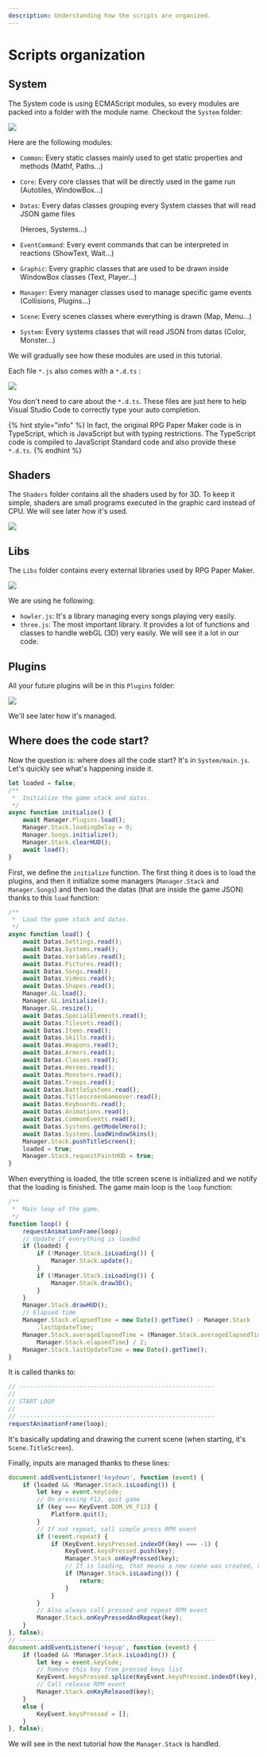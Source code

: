 ```yaml
---
description: Understanding how the scripts are organized.
---
```


# Scripts organization

## System

The System code is using ECMAScript modules, so every modules are packed into a folder with the module name. Checkout the `System` folder:

![](../.gitbook/assets/system-modules.png)

Here are the following modules:

* `Common`: Every static classes mainly used to get static properties and methods \(Mathf, Paths...\)
* `Core`: Every core classes that will be directly used in the game run \(Autotiles, WindowBox...\)
* `Datas`: Every datas classes grouping every System classes that will read JSON game files

   \(Heroes, Systems...\)

* `EventCommand`: Every event commands that can be interpreted in reactions \(ShowText, Wait...\)
* `Graphic`: Every graphic classes that are used to be drawn inside WindowBox classes \(Text, Player...\)
* `Manager`: Every manager classes used to manage specific game events \(Collisions, Plugins...\)
* `Scene`: Every scenes classes where everything is drawn \(Map, Menu...\)
* `System`: Every systems classes that will read JSON from datas \(Color, Monster...\)

We will gradually see how these modules are used in this tutorial.

Each file `*.js` also comes with a `*.d.ts` :

![](../.gitbook/assets/system-example.png)

You don't need to care about the `*.d.ts`. These files are just here to help Visual Studio Code to correctly type your auto completion.

{% hint style="info" %}
In fact, the original RPG Paper Maker code is in TypeScript, which is JavaScript but with typing restrictions. The TypeScript code is compiled to JavaScript Standard code and also provide these `*.d.ts`.
{% endhint %}

## Shaders

The `Shaders` folder contains all the shaders used by for 3D. To keep it simple, shaders are small programs executed in the graphic card instead of CPU. We will see later how it's used.

![](../.gitbook/assets/shaders-example.png)

## Libs

The `Libs` folder contains every external libraries used by RPG Paper Maker.

![](../.gitbook/assets/libs-example.png)

We are using he following:

* `howler.js`: It's a library managing every songs playing very easily.
* `three.js`: The most important library. It provides a lot of functions and classes to handle webGL \(3D\) very easily. We will see it a lot in our code.

## Plugins

All your future plugins will be in this `Plugins` folder:

![](../.gitbook/assets/plugins-example.png)

We'll see later how it's managed.

## Where does the code start?

Now the question is: where does all the code start? It's in `System/main.js`. Let's quickly see what's happening inside it.

```javascript
let loaded = false;
/**
 *  Initialize the game stack and datas.
 */
async function initialize() {
    await Manager.Plugins.load();
    Manager.Stack.loadingDelay = 0;
    Manager.Songs.initialize();
    Manager.Stack.clearHUD();
    await load();
}
```

First, we define the `initialize` function. The first thing it does is to load the plugins, and then it initialize some managers \(`Manager.Stack` and `Manager.Songs`\) and then load the datas \(that are inside the game JSON\) thanks to this `load` function:

```javascript
/**
 *  Load the game stack and datas.
 */
async function load() {
    await Datas.Settings.read();
    await Datas.Systems.read();
    await Datas.Variables.read();
    await Datas.Pictures.read();
    await Datas.Songs.read();
    await Datas.Videos.read();
    await Datas.Shapes.read();
    Manager.GL.load();
    Manager.GL.initialize();
    Manager.GL.resize();
    await Datas.SpecialElements.read();
    await Datas.Tilesets.read();
    await Datas.Items.read();
    await Datas.Skills.read();
    await Datas.Weapons.read();
    await Datas.Armors.read();
    await Datas.Classes.read();
    await Datas.Heroes.read();
    await Datas.Monsters.read();
    await Datas.Troops.read();
    await Datas.BattleSystems.read();
    await Datas.TitlescreenGameover.read();
    await Datas.Keyboards.read();
    await Datas.Animations.read();
    await Datas.CommonEvents.read();
    await Datas.Systems.getModelHero();
    await Datas.Systems.loadWindowSkins();
    Manager.Stack.pushTitleScreen();
    loaded = true;
    Manager.Stack.requestPaintHUD = true;
}
```

When everything is loaded, the title screen scene is initialized and we notify that the loading is finished. The game main loop is the `loop` function:

```javascript
/**
 *  Main loop of the game.
 */
function loop() {
    requestAnimationFrame(loop);
    // Update if everything is loaded
    if (loaded) {
        if (!Manager.Stack.isLoading()) {
            Manager.Stack.update();
        }
        if (!Manager.Stack.isLoading()) {
            Manager.Stack.draw3D();
        }
    }
    Manager.Stack.drawHUD();
    // Elapsed time
    Manager.Stack.elapsedTime = new Date().getTime() - Manager.Stack
        .lastUpdateTime;
    Manager.Stack.averageElapsedTime = (Manager.Stack.averageElapsedTime +
        Manager.Stack.elapsedTime) / 2;
    Manager.Stack.lastUpdateTime = new Date().getTime();
}
```

It is called thanks to:

```javascript
// -------------------------------------------------------
//
// START LOOP
//
// -------------------------------------------------------
requestAnimationFrame(loop);
```

It's basically updating and drawing the current scene \(when starting, it's `Scene.TitleScreen`\).

Finally, inputs are managed thanks to these lines:

```javascript
document.addEventListener('keydown', function (event) {
    if (loaded && !Manager.Stack.isLoading()) {
        let key = event.keyCode;
        // On pressing F12, quit game
        if (key === KeyEvent.DOM_VK_F12) {
            Platform.quit();
        }
        // If not repeat, call simple press RPM event
        if (!event.repeat) {
            if (KeyEvent.keysPressed.indexOf(key) === -1) {
                KeyEvent.keysPressed.push(key);
                Manager.Stack.onKeyPressed(key);
                // If is loading, that means a new scene was created, return
                if (Manager.Stack.isLoading()) {
                    return;
                }
            }
        }
        // Also always call pressed and repeat RPM event
        Manager.Stack.onKeyPressedAndRepeat(key);
    }
}, false);
// -------------------------------------------------------
document.addEventListener('keyup', function (event) {
    if (loaded && !Manager.Stack.isLoading()) {
        let key = event.keyCode;
        // Remove this key from pressed keys list
        KeyEvent.keysPressed.splice(KeyEvent.keysPressed.indexOf(key), 1);
        // Call release RPM event
        Manager.Stack.onKeyReleased(key);
    }
    else {
        KeyEvent.keysPressed = [];
    }
}, false);
```

We will see in the next tutorial how the `Manager.Stack` is handled.

